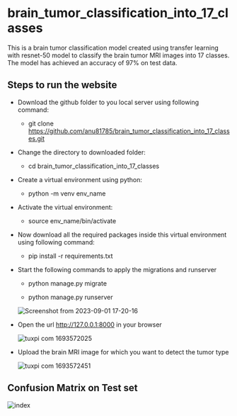 # brain_tumor_classification_into_17_classes
This is a brain tumor classification model created using transfer learning with resnet-50 model to classify the brain tumor MRI images into 17 classes. The model has achieved an accuracy of 97% on test data.

## Steps to run the website
* Download the github folder to you local server using following command:

  * git clone https://github.com/anu81785/brain_tumor_classification_into_17_classes.git

* Change the directory to downloaded folder:
   
   * cd brain_tumor_classification_into_17_classes

* Create a virtual environment using python:
   
   * python -m venv env_name

* Activate the virtual environment:
   
   * source env_name/bin/activate

* Now download all the required packages inside this virtual environment using following command:
    
   * pip install -r requirements.txt

* Start the following commands to apply the migrations and runserver
    
   * python manage.py migrate
   
   * python manage.py runserver

   ![Screenshot from 2023-09-01 17-20-16](https://github.com/anu81785/brain_tumor_classification_into_17_classes/assets/89373629/3de9c5eb-f486-4af3-b1be-61d97c5df148)

* Open the url http://127.0.0.1:8000 in your browser

  ![tuxpi com 1693572025](https://github.com/anu81785/brain_tumor_classification_into_17_classes/assets/89373629/a0f94517-e2a9-42a6-ac50-6d33ac130200)

* Upload the brain MRI image for which you want to detect the tumor type

  ![tuxpi com 1693572451](https://github.com/anu81785/brain_tumor_classification_into_17_classes/assets/89373629/1716e35b-7f0f-42e0-9b22-7874fbae8d50)

## Confusion Matrix on Test set

  ![index](https://github.com/anu81785/brain_tumor_classification_into_17_classes/assets/89373629/a7b5d9cc-bd28-4918-a00b-a3a97d712ff4)

